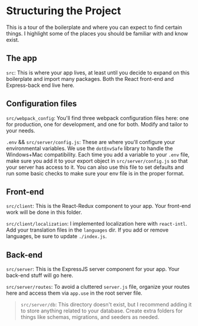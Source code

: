 # Structuring the Project
This is a tour of the boilerplate and where you can expect to find certain things. I highlight some of the places you should be familiar with and know exist.

 
## The app
`src`: This is where your app lives, at least until you decide to expand on this boilerplate and import many packages. Both the React front-end and Express-back end live here.

## Configuration files
`src/webpack_config`: You'll find three webpack configuration files here: one for production, one for development, and one for both. Modify and tailor to your needs.

`.env` && `src/server/config.js`: These are where you'll configure your environmental variables. We use the `dotEnvSafe` library to handle the Windows+Mac compatibility. Each time you add a variable to your `.env` file, make sure you add it to your export object in `src/server/config.js` so that your server has access to it. You can also use this file to set defaults and run some basic checks to make sure your env file is in the proper format.

## Front-end
`src/client`: This is the React-Redux component to your app. Your front-end work will be done in this folder.

`src/client/localization`: I implemented localization here with `react-intl`. Add your translation files in the `languages` dir. If you add or remove languages, be sure to update `./index.js`.

## Back-end
`src/server`: This is the ExpressJS server component for your app. Your back-end stuff will go here.

`src/server/routes`: To avoid a cluttered `server.js` file, organize your routes here and access them via `app.use` in the root server file.

>`src/server/db`: This directory doesn't exist, but I recommend adding it to store anything related to your database. Create extra folders for things like schemas, migrations, and seeders as needed. 
